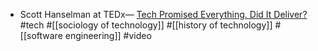 - Scott Hanselman at TEDx— [Tech Promised Everything. Did It Deliver?](https://www.youtube.com/watch?v=dVG8W-0p6vg) #tech #[[sociology of technology]] #[[history of technology]] #[[software engineering]] #video